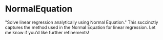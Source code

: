 # NormalEquation
"Solve linear regression analytically using Normal Equation."  This succinctly captures the method used in the Normal Equation for linear regression. Let me know if you'd like further refinements!

